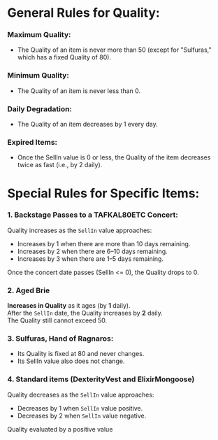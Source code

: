 # General Rules for Quality:
### Maximum Quality:

 - The Quality of an item is never more than 50 (except for "Sulfuras," which has a fixed Quality of 80).

### Minimum Quality:

 - The Quality of an item is never less than 0.

### Daily Degradation:

 - The Quality of an item decreases by 1 every day.

### Expired Items:

 - Once the SellIn value is 0 or less, the Quality of the item decreases twice as fast (i.e., by 2 daily).



# Special Rules for Specific Items:
### 1. Backstage Passes to a TAFKAL80ETC Concert:
Quality increases as the `SellIn` value approaches:
 - Increases by 1 when there are more than 10 days remaining.
 - Increases by 2 when there are 6–10 days remaining.
 - Increases by 3 when there are 1–5 days remaining.

Once the concert date passes (SellIn <= 0), the Quality drops to 0.
### 2. Aged Brie
**Increases in Quality** as it ages (by **1** daily).\
After the `SellIn` date, the Quality increases by **2** daily.\
The Quality still cannot exceed 50.

### 3. Sulfuras, Hand of Ragnaros:
 - Its Quality is fixed at 80 and never changes.
 - Its SellIn value also does not change.

### 4. Standard items (DexterityVest and ElixirMongoose)
Quality decreases as the `SellIn` value approaches:
- Decreases by 1 when `SellIn` value positive.
- Decreases by 2 when `SellIn` value negative.

Quality evaluated by a positive value
